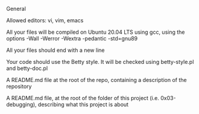 General

Allowed editors: vi, vim, emacs

All your files will be compiled on Ubuntu 20.04 LTS using gcc, using the options -Wall -Werror -Wextra -pedantic -std=gnu89

All your files should end with a new line

Your code should use the Betty style. It will be checked using betty-style.pl and betty-doc.pl

A README.md file at the root of the repo, containing a description of the repository

A README.md file, at the root of the folder of this project (i.e. 0x03-debugging), describing what this project is about

